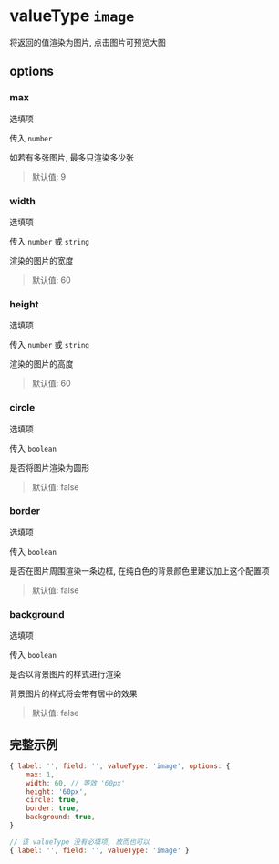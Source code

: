 # valueType `image`

将返回的值渲染为图片, 点击图片可预览大图

## options

### max

选填项

传入 `number`

如若有多张图片, 最多只渲染多少张

> 默认值: 9

### width

选填项

传入 `number` 或 `string`

渲染的图片的宽度

> 默认值: 60

### height

选填项

传入 `number` 或 `string`

渲染的图片的高度

> 默认值: 60

### circle

选填项

传入 `boolean`

是否将图片渲染为圆形

> 默认值: false

### border

选填项

传入 `boolean`

是否在图片周围渲染一条边框, 在纯白色的背景颜色里建议加上这个配置项

> 默认值: false

### background

选填项

传入 `boolean`

是否以背景图片的样式进行渲染

背景图片的样式将会带有居中的效果

> 默认值: false

## 完整示例

```javascript
{ label: '', field: '', valueType: 'image', options: {
    max: 1,
    width: 60, // 等效 '60px'
    height: '60px',
    circle: true,
    border: true,
    background: true,
}

// 该 valueType 没有必填项, 故而也可以
{ label: '', field: '', valueType: 'image' }
```
